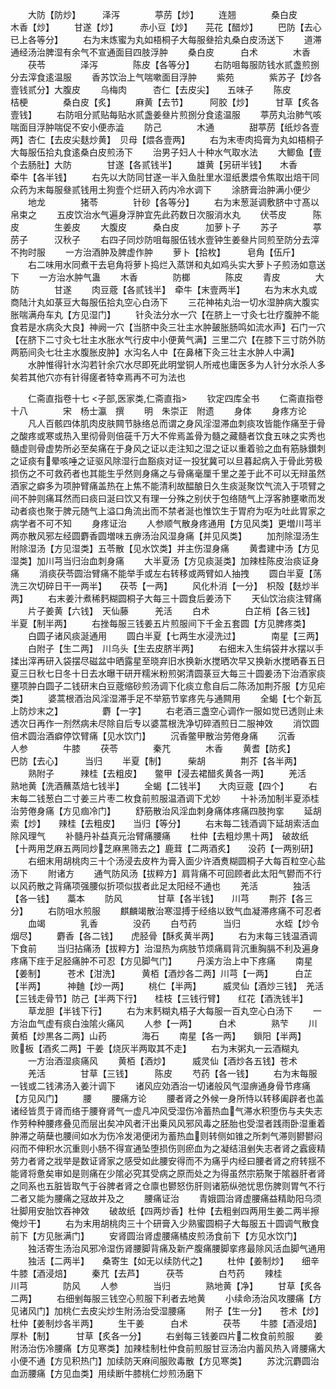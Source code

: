 <!-- { "loadSidebar": true } -->
　　大防【防炒】　　　泽泻　　　　葶苈【炒】
　　连翘　　　　桑白皮　　　木香【炒】
　　甘遂【炒】　　　赤小豆【炒】　　芫花【醋炒】
　　巴防【去心已上各等分】
　　右为末炼蜜为丸如梧桐子大每服叄拾丸桑白皮汤送下
　　道滞通经汤治脾湿有余气不宣通面目四肢浮肿
　　桑白皮　　　白术　　　　木香
　　茯苓　　　　泽泻　　　　陈皮【各等分】
　　右防咀每服防钱水贰盏煎捌分去滓食逺温服
　　香苏饮治上气喘嗽面目浮肿
　　紫苑　　　　紫苏子【炒各壹钱贰分】大腹皮
　　乌梅肉　　　杏仁【去皮尖】　　五味子
　　陈皮　　　　桔梗　　　　桑白皮【炙】
　　麻黄【去节】　　　阿胶【炒】　　　甘草【炙各壹钱】
　　右防咀分贰贴每贴水贰盏姜叄片煎捌分食逺温服
　　葶苈丸治肺气咳喘面目浮肿喘促不安小便赤澁
　　防己　　　　木通　　　　甜葶苈【纸炒各壹两】杏仁【去皮尖麸炒黄】　贝母【煨各壹两】
　　右为末枣肉捣膏为丸如梧桐子大每服伍拾丸食逺桑白皮煎汤下
　　治男子妇人十种水气取水法
　　大鲫鱼【壹个去肠肚】大防　　　　甘遂【各贰钱半】
　　雄黄【另研半钱】　　木香　　　　牵牛【各半钱】
　　右先以大防同甘遂一半入鱼肚里水湿纸褁煨令焦取出焙干同众药为末每服叄贰钱用土狗壹个烂研入药内冷水调下
　　涂脐膏治肿满小便少
　　地龙　　　　猪苓　　　　针砂【各等分】
　　右为末葱涎调敷脐中寸髙以帛束之
　　五皮饮治水气遍身浮肿宜先此药数日次服消水丸
　　伏苓皮　　　陈皮　　　　生姜皮
　　大腹皮　　　桑白皮　　　加萝卜子
　　苏子　　　　葶苈子　　　汉秋子
　　右四子同炒防咀每服伍钱水壹钟生姜叄片同煎至防分去滓不拘时服
　　一方治酒肿及脾虚作肿
　　萝卜【拾枚】　　　皂角【伍斤】
　　右二味用水同煮干去皂角将萝卜捣烂入蒸饼和丸如鸡头实大萝卜子煎汤如意送下
　　一方治水肿气蛊
　　木香　　　　防榔　　　　陈皮
　　青皮　　　　大防　　　　甘遂
　　肉豆蔲【各贰钱半】　牵牛【末壹两半】
　　右为末水丸或商陆汁丸如菉豆大每服伍拾丸空心白汤下
　　三花神祐丸治一切水湿肿病大腹实胀喘满舟车丸【方见湿门】
　　针灸法分水一穴【在脐上一寸灸七壮疗腹肿不能食若是水病灸大良】神阙一穴【当脐中灸三壮主水肿皷胀肠鸣如流水声】石门一穴【在脐下二寸灸七壮主水胀水气行皮中小便黄气满】三里二穴【在膝下三寸防外防两筋间灸七壮主水腹胀皮肿】水沟名人中【在鼻楮下灸三壮主水肿人中满】
　　水肿惟得针水沟若针余穴水尽即死此明堂铜人所戒也庸医多为人针分水杀人多矣若其他穴亦有针得瘥者特幸焉再不可为法也










　　仁斋直指卷十七
<子部,医家类,仁斋直指>
　　钦定四库全书
　　仁斋直指卷十八　　　　宋　杨士瀛　撰
　　明　朱崇正　附遗
　　身体
　　身疼方论
　　凡人百骸四体肌肉皮肤闗节脉络总而谓之身风淫湿滞血刺痰攻皆能作痛至于骨之酸疼或寒或热入里彻骨则倍蓰千万大不侔焉盖骨为髓之藏髓者饮食五味之实秀也髓虚则骨虚势所必至矣痛在于身风之证以走注知之湿之证以重着验之血有筋脉鑚刺之证痰有晕咳唾之证驱风除湿行血豁痰对证一投犹冀可以旦暮起病入于骨此劳极损伤之不可救药者也其能生乎然则身痛之与骨痛毫厘千里之差于此不可以无辩虽然酒家之癖多为项肿臂痛盖热在上焦不能清利故醖酿日久生痰涎聚饮气流入于项臂之间不肿则痛耳然而曰痰曰涎曰饮又有理一分殊之别伏于包络随气上浮客肺壅嗽而发动者痰也聚于脾元随气上溢口角流出而不禁者涎也惟饮生于胃府为呕为吐此胃家之病学者不可不知
　　身疼证治
　　人参顺气散身疼通用【方见风类】更増川芎半两亦散风邪左经圆麝香圆増味五痹汤治风湿身痛【并见风类】
　　加剂除湿汤生附除湿汤【方见湿类】五苓散【见水饮类】并主伤湿身痛
　　黄耆建中汤【方见湿类】加川芎当归治血刺身痛
　　大半夏汤【方见痰涎类】加辣桂陈皮治痰证身痛
　　消痰茯苓圆治臂痛不能举手或左右转移或两臂如人抽拽
　　圆白半夏【荡洗三次切碎日干一两半】　　茯苓【一两】
　　风化朴消【一分】　枳殻【麸炒半两】
　　右末姜汁煮稀麫糊圆桐子大每三十圆食后姜汤下
　　天仙饮治痰注臂痛
　　片子姜黄【六钱】　天仙藤　　　羌活
　　白术　　　　白芷梢【各三钱】　半夏【制半两】
　　右挫每服三钱姜五片煎服间下千金五套圆【方见脾疼类】
　　白圆子诸风痰涎通用
　　圆白半夏【七两生水浸洗过】　　　　南星【三两】
　　白附子【生二两】　川乌头【生去皮脐半两】
　　右细末入生绢袋井水摆以手揉出滓再研入袋摆尽磁盆中晒露星至晓弃旧水换新水搅晒次早又换新水搅晒春五日夏三日秋七日冬十日去水曝干研开糯米粉煎粥清圆菉豆大每三十圆姜汤下治酒家痰壅项肿白圆子二钱研末白豆蔲缩砂煎汤调下化痰立愈自后二陈汤加荆芥服【方见疟类】
　　婆蒿根酒治风淫湿滞手足不举筋节挛疼先与通闗用
　　全蝎【七个新瓦上防炒末之】　　　　　麝【一字】
　　右老酒三盏空心调作一服如觉已透则止未透次日再作一剂然病未尽除自后专以婆蒿根洗净切碎酒煎日二服神效
　　消饮圆倍术圆治酒癖停饮臂痛【见水饮门】
　　沉香鳖甲散治劳倦身痛
　　沉香　　　　人参　　　　牛膝
　　茯苓　　　　秦芁　　　　木香
　　黄耆【防炙】　　　巴防【去心】　　　当归
　　半夏【制】　　　柴胡　　　　荆芥【各半两】
　　熟附子　　　辣桂【去粗皮】　　鳖甲【浸去裙醋炙黄各一两】
　　羌活　　　　熟地黄【洗酒蘸蒸焙七钱半】
　　全蝎【二钱半】　　大肉豆蔲【四个】
　　右末每二钱葱白二寸姜三片枣二枚食前煎服温酒调下尤妙
　　十补汤加制半夏添桂治劳倦身痛【方见痼冷门】
　　舒筋散治风淫血刺身痛体疼痛四肢拘挛
　　延胡索【炒】　　辣桂【去粗皮】　　当归【等分】
　　右末每二钱酒调下延胡索活血除风理气
　　补髓丹补益真元治臂痛腰痛
　　杜仲【去粗炒黒十两】　破故纸【十两用芝麻五两同炒芝麻黑筛去之】鹿茸【二两酒炙】　　没药【一两别研】
　　右细末用胡桃肉三十个汤浸去皮杵为膏入面少许酒煑糊圆桐子大每百粒空心盐汤下
　　附诸方
　　通气防风汤【拔粹方】肩背痛不可回顾者此太阳气鬰而不行以风药散之背痛项强腰似折项似拔者此足太阳经不通也
　　羌活　　　　独活【各一钱】　　藁本
　　防风　　　　甘草【各半钱】　　川芎
　　荆芥【各三分】
　　右防咀水煎服
　　麒麟竭散治寒湿搏于经络以致气血凝滞疼痛不可忍者
　　血竭　　　　乳香　　　　没药
　　白芍药　　　当归　　　　水蛭【炒令烟尽】
　　麝香【各二钱】　　虎胫骨【酥炙黄半两】
　　右为末每三钱温酒调下食前
　　当归拈痛汤【拔粹方】治湿热为病肢节烦痛肩背沉重胸膈不利及遍身疼痛下疰于足胫痛肿不可忍【方见脚气门】
　　丹溪方治上中下疼痛
　　南星【姜制】　　　苍术【泔洗】　　　黄栢【酒炒各二两】川芎【一两】　　　白芷【半两】　　　神麯【炒一两】
　　桃仁【半两】　　　威灵仙【酒炒三钱】　羌活【三钱走骨节】防己【半两下行】　　桂枝【三钱行臂】　　红花【酒洗钱半】
　　草龙胆【半钱下行】
　　右为末麫糊丸梧子大每服一百丸空心白汤下
　　一方治血气虚有痰白浊隂火痛风
　　人参【一两】　　　白术　　　　熟芐
　　川黄栢【炒黒各二两】山药　　　　海石
　　南星【各一两】　　鎻阳【半两】　　　败板【酒炙二两】干姜【烧灰半两取其不走】
　　右为末粥丸一云酒糊丸
　　一方治酒湿痰痛风
　　黄栢【酒炒】　　　威灵仙【酒炒各五钱】苍术
　　羌活　　　　甘草【三钱】　　　陈皮
　　芍药【各一钱】
　　右为末每服一钱或二钱沸汤入姜汁调下
　　诸风应効酒治一切诸般风气湿痹通身骨节疼痛【方见风门】
　　腰
　　腰痛方论
　　腰者肾之外候一身所恃以转移阖辟者也盖诸经皆贯于肾而络于腰脊肾气一虚凡冲风受湿伤冷蓄热血气滞水积堕伤与夫失志作劳种种腰疼叠见而层出矣冲风者汗出乗风风邪风毒之胚胎也受湿者践雨卧湿重着肿滞之萌蘖也腰间如水为伤冷发渇便闭为蓄热血则转侧如锥之所刺气滞则鬰鬰闷闷而不伸积水沉重则小肠不得宣通坠堕损伤则瘀血为之凝结沮剉失志者肾之蠧疲精劳力者肾之戕举是数证肾家之感受如此腰安得而不为痛乎内经曰腰者肾之府转揺不能肾将惫矣审如是则痛在少隂必究其受病之原而处之为得虽然宗筋聚于隂器肝者肾之同系也五脏皆取气于谷脾者肾之仓廪也鬰怒伤肝则诸筋纵弛忧思伤脾则胃气不行二者又能为腰痛之冦故并及之
　　腰痛证治
　　青娥圆治肾虚腰痛益精助阳乌须壮脚用安胎饮吞神效
　　破故纸【四两炒香】杜仲【去粗剉四两用生姜二两半擦俺炒干】
　　右为末用胡桃肉三十个研膏入少熟蜜圆桐子大每服五十圆调气散食前下【方见胀满门】
　　安肾圆治肾虚腰痛橘皮煎汤食前下【方见水饮门】
　　独活寄生汤治风邪冷湿伤肾腰脚背痛及新产腹痛腰脚挛疼最除风活血脚气通用
　　独活【二两半】　　桑寄生【如无以续防代之】
　　杜仲【姜制炒】　　细辛　　　　牛膝【酒浸焙】
　　秦芁【去芦】　　　茯苓　　　　白芍药
　　辣桂　　　　川芎　　　　防风
　　人参　　　　当归　　　　熟地黄【净】
　　甘草【炙各二两】
　　右细剉每服三钱空心煎服下利者去地黄
　　小续命汤治风攻腰痛【方见诸风门】加桃仁去皮尖炒生附汤治受湿腰痛
　　附子【生一分】　　苍术【炒】　　　杜仲【姜制炒各半两】
　　生干姜　　　白术　　　　茯苓
　　牛膝【酒浸焙】　　厚朴【制】　　　甘草【炙各一分】
　　右剉每三钱姜四片二枚食前煎服
　　姜附汤治伤冷腰痛【方见寒类】加辣桂制杜仲食前煎服甘豆汤治内蓄风热入肾腰痛大小便不通【方见积热门】加续防天麻间服败毒散【方见寒类】
　　苏沈沉麝圆治血沥腰痛【方见血类】用续断牛膝桃仁炒煎汤磨下
